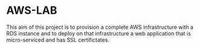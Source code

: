 # AWS-LAB
This aim of this project is to provision a complete AWS infrastructure with a RDS instance and to deploy on that infrastructure  a web application that is micro-serviced and has SSL certifictates.

